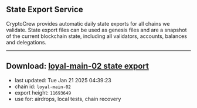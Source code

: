 ## State Export Service
CryptoCrew provides automatic daily state exports for all chains we validate. State export files can be used as genesis files and are a snapshot of the current blockchain state, including all validators, accounts, balances and delegations.

---
**Download: [loyal-main-02 state export](https://dl-eu2.ccvalidators.com/SERVICE/loyal/loyal-main-02_export_11693649.json)**
---

- last updated: Tue Jan 21 2025 04:39:23
- chain id: `loyal-main-02`
- export height: `11693649`
- use for: airdrops, local tests, chain recovery

